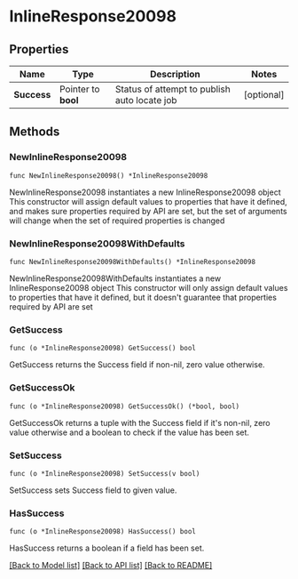 # InlineResponse20098

## Properties

Name | Type | Description | Notes
------------ | ------------- | ------------- | -------------
**Success** | Pointer to **bool** | Status of attempt to publish auto locate job | [optional] 

## Methods

### NewInlineResponse20098

`func NewInlineResponse20098() *InlineResponse20098`

NewInlineResponse20098 instantiates a new InlineResponse20098 object
This constructor will assign default values to properties that have it defined,
and makes sure properties required by API are set, but the set of arguments
will change when the set of required properties is changed

### NewInlineResponse20098WithDefaults

`func NewInlineResponse20098WithDefaults() *InlineResponse20098`

NewInlineResponse20098WithDefaults instantiates a new InlineResponse20098 object
This constructor will only assign default values to properties that have it defined,
but it doesn't guarantee that properties required by API are set

### GetSuccess

`func (o *InlineResponse20098) GetSuccess() bool`

GetSuccess returns the Success field if non-nil, zero value otherwise.

### GetSuccessOk

`func (o *InlineResponse20098) GetSuccessOk() (*bool, bool)`

GetSuccessOk returns a tuple with the Success field if it's non-nil, zero value otherwise
and a boolean to check if the value has been set.

### SetSuccess

`func (o *InlineResponse20098) SetSuccess(v bool)`

SetSuccess sets Success field to given value.

### HasSuccess

`func (o *InlineResponse20098) HasSuccess() bool`

HasSuccess returns a boolean if a field has been set.


[[Back to Model list]](../README.md#documentation-for-models) [[Back to API list]](../README.md#documentation-for-api-endpoints) [[Back to README]](../README.md)


